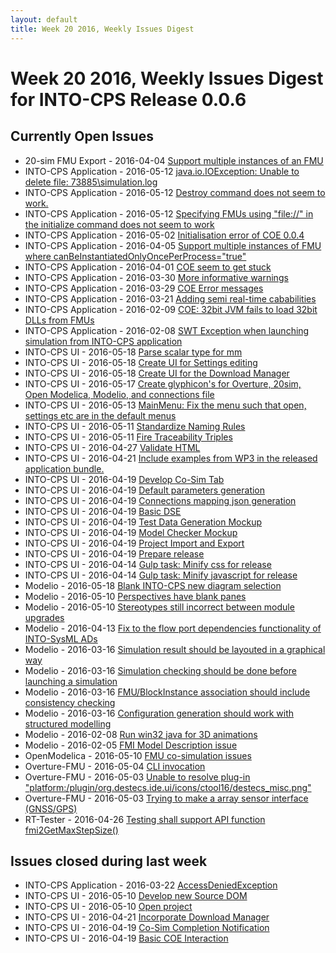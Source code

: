 ```yaml
---
layout: default
title: Week 20 2016, Weekly Issues Digest
---
```


# Week 20 2016, Weekly Issues Digest for INTO-CPS Release 0.0.6

## Currently Open Issues

* 20-sim FMU Export - 2016-04-04 [Support multiple instances of an FMU](https://github.com/controllab/fmi-export-20sim/issues/5)
* INTO-CPS Application - 2016-05-12 [java.io.IOException: Unable to delete file: 73885\simulation.log](https://github.com/into-cps/INTO-CPS_Application/issues/23)
* INTO-CPS Application - 2016-05-12 [Destroy command does not seem to work.](https://github.com/into-cps/INTO-CPS_Application/issues/22)
* INTO-CPS Application - 2016-05-12 [Specifying FMUs using "file://" in the initialize command does not seem to work](https://github.com/into-cps/INTO-CPS_Application/issues/21)
* INTO-CPS Application - 2016-05-02 [Initialisation error of COE 0.0.4](https://github.com/into-cps/INTO-CPS_Application/issues/20)
* INTO-CPS Application - 2016-04-05 [Support multiple instances of FMU where canBeInstantiatedOnlyOncePerProcess="true"](https://github.com/into-cps/INTO-CPS_Application/issues/17)
* INTO-CPS Application - 2016-04-01 [COE seem to get stuck](https://github.com/into-cps/INTO-CPS_Application/issues/14)
* INTO-CPS Application - 2016-03-30 [More informative warnings](https://github.com/into-cps/INTO-CPS_Application/issues/13)
* INTO-CPS Application - 2016-03-29 [COE Error messages](https://github.com/into-cps/INTO-CPS_Application/issues/10)
* INTO-CPS Application - 2016-03-21 [Adding semi real-time cababilities](https://github.com/into-cps/INTO-CPS_Application/issues/6)
* INTO-CPS Application - 2016-02-09 [COE: 32bit JVM fails to load 32bit DLLs from FMUs](https://github.com/into-cps/INTO-CPS_Application/issues/3)
* INTO-CPS Application - 2016-02-08 [SWT Exception when launching simulation from INTO-CPS application](https://github.com/into-cps/INTO-CPS_Application/issues/2)
* INTO-CPS UI - 2016-05-18 [Parse scalar type for mm](https://github.com/into-cps/intocps-ui/issues/44)
* INTO-CPS UI - 2016-05-18 [Create UI for Settings editing](https://github.com/into-cps/intocps-ui/issues/43)
* INTO-CPS UI - 2016-05-18 [Create UI for the Download Manager](https://github.com/into-cps/intocps-ui/issues/42)
* INTO-CPS UI - 2016-05-17 [Create glyphicon's for Overture, 20sim, Open Modelica, Modelio, and connections file](https://github.com/into-cps/intocps-ui/issues/41)
* INTO-CPS UI - 2016-05-13 [MainMenu: Fix the menu such that open, settings etc are in the default menus](https://github.com/into-cps/intocps-ui/issues/38)
* INTO-CPS UI - 2016-05-11 [Standardize Naming Rules](https://github.com/into-cps/intocps-ui/issues/35)
* INTO-CPS UI - 2016-05-11 [Fire Traceability Triples](https://github.com/into-cps/intocps-ui/issues/34)
* INTO-CPS UI - 2016-04-27 [Validate HTML](https://github.com/into-cps/intocps-ui/issues/25)
* INTO-CPS UI - 2016-04-21 [Include examples from WP3 in the released application bundle.](https://github.com/into-cps/intocps-ui/issues/23)
* INTO-CPS UI - 2016-04-19 [Develop Co-Sim Tab](https://github.com/into-cps/intocps-ui/issues/19)
* INTO-CPS UI - 2016-04-19 [Default parameters generation](https://github.com/into-cps/intocps-ui/issues/18)
* INTO-CPS UI - 2016-04-19 [Connections mapping json generation](https://github.com/into-cps/intocps-ui/issues/17)
* INTO-CPS UI - 2016-04-19 [Basic DSE](https://github.com/into-cps/intocps-ui/issues/16)
* INTO-CPS UI - 2016-04-19 [Test Data Generation Mockup](https://github.com/into-cps/intocps-ui/issues/15)
* INTO-CPS UI - 2016-04-19 [Model Checker Mockup](https://github.com/into-cps/intocps-ui/issues/14)
* INTO-CPS UI - 2016-04-19 [Project Import and Export](https://github.com/into-cps/intocps-ui/issues/13)
* INTO-CPS UI - 2016-04-19 [Prepare release](https://github.com/into-cps/intocps-ui/issues/12)
* INTO-CPS UI - 2016-04-14 [Gulp task: Minify css for release](https://github.com/into-cps/intocps-ui/issues/4)
* INTO-CPS UI - 2016-04-14 [Gulp task: Minify javascript for release](https://github.com/into-cps/intocps-ui/issues/3)
* Modelio - 2016-05-18 [Blank INTO-CPS new diagram selection](http://forge.modelio.org/issues/295)
* Modelio - 2016-05-10 [Perspectives have blank panes](http://forge.modelio.org/issues/294)
* Modelio - 2016-05-10 [Stereotypes still incorrect between module upgrades](http://forge.modelio.org/issues/293)
* Modelio - 2016-04-13 [Fix to the flow port dependencies functionality of INTO-SysML ADs](http://forge.modelio.org/issues/290)
* Modelio - 2016-03-16 [Simulation result should be layouted in a graphical way](http://forge.modelio.org/issues/288)
* Modelio - 2016-03-16 [Simulation checking should be done before launching a simulation](http://forge.modelio.org/issues/287)
* Modelio - 2016-03-16 [FMU/BlockInstance association should include consistency checking](http://forge.modelio.org/issues/286)
* Modelio - 2016-03-16 [Configuration generation should work with structured modelling](http://forge.modelio.org/issues/285)
* Modelio - 2016-02-08 [Run win32 java for 3D animations](http://forge.modelio.org/issues/272)
* Modelio - 2016-02-05 [FMI Model Description issue](http://forge.modelio.org/issues/270)
* OpenModelica - 2016-05-10 [FMU co-simulation issues](https://trac.openmodelica.org/OpenModelica/ticket/3898)
* Overture-FMU - 2016-05-04 [CLI invocation](https://github.com/overturetool/overture-fmu/issues/8)
* Overture-FMU - 2016-05-03 [Unable to resolve plug-in "platform:/plugin/org.destecs.ide.ui/icons/ctool16/destecs_misc.png"](https://github.com/overturetool/overture-fmu/issues/7)
* Overture-FMU - 2016-05-03 [Trying to make a array sensor interface (GNSS/GPS)](https://github.com/overturetool/overture-fmu/issues/6)
* RT-Tester - 2016-04-26 [Testing shall support API function fmi2GetMaxStepSize()](https://software.verified.de/mantis/view.php?id=0013795)


## Issues closed during last week

* INTO-CPS Application - 2016-03-22 [AccessDeniedException](https://github.com/into-cps/INTO-CPS_Application/issues/8)
* INTO-CPS UI - 2016-05-10 [Develop new Source DOM](https://github.com/into-cps/intocps-ui/issues/32)
* INTO-CPS UI - 2016-05-10 [Open project](https://github.com/into-cps/intocps-ui/issues/30)
* INTO-CPS UI - 2016-04-21 [Incorporate Download Manager](https://github.com/into-cps/intocps-ui/issues/24)
* INTO-CPS UI - 2016-04-19 [Co-Sim Completion Notification](https://github.com/into-cps/intocps-ui/issues/21)
* INTO-CPS UI - 2016-04-19 [Basic COE Interaction](https://github.com/into-cps/intocps-ui/issues/20)
